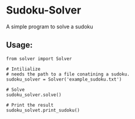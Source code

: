 # Sudoku-Solver
A simple program to solve a sudoku

## Usage:
```
from solver import Solver

# Intilialize
# needs the path to a file conatining a sudoku. 
sudoku_solver = Solver('example_sudoku.txt')  

# Solve
sudoku_solver.solve()

# Print the result
sudoku_solvet.print_sudoku()
```
